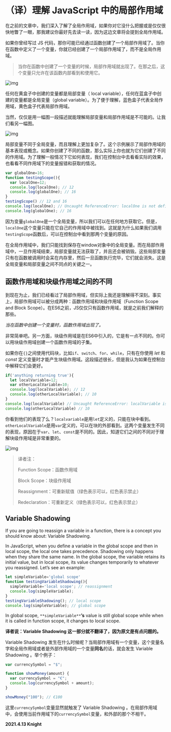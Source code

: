 # （译）理解 JavaScript 中的局部作用域

在之前的文章中，我们深入了解了全局作用域，如果你对它没什么把握或是仅仅很快地瞥了一眼，那我建议你最好先去读一读，因为这边文章将会提到全局作用域。

如果你曾经写过 JS 代码，那你可能已经通过函数创建了一个局部作用域了。当你在函数中定义了一个变量，你就已经创建了一个局部作用域了，而不是全局作用域。

> 当你在函数中创建了一个变量的时候，局部作用域就出现了。在那之后，这个变量只允许在该函数内部看到和使用它。

![img](https://miro.medium.com/max/899/1*6kTeSUP0V2UIgOmavp-TDg.png)

任何在黄盒子中创建的变量都是局部变量（ local variable），任何在蓝盒子中创建的变量都是全局变量（global variable）。为了便于理解，蓝色盒子代表全局作用域，黄色盒子代表局部作用域。

当然，仅仅是用一幅图一段描述就能理解局部变量和局部作用域是不可能的。让我们看另一幅图。

![img](https://miro.medium.com/max/708/1*NydrUTYskUaM1y8HQVenNw.png)

局部变量不同于全局变量，而且理解上更加复杂了。这个示例展示了局部作用域的基本表现或概念。如果你创建了不同的函数，那么实际上你也就为它们创建了不同的作用域。为了理解一般情况下它如何表现，我们在控制台中去看看实际的效果，也看看不同作用域下的变量报错和获取的情况。

```javascript
var globalOne=16;
function testingScope(){
  var localOne=12;
  console.log(localOne); // 12
  console.log(globalOne); // 16
}
testingScope() // 12 and 16
console.log(localOne); // Uncaught ReferenceError: localOne is not defined
console.log(globalOne); // 16
```

因为变量```globalOne```是一个全局变量，所以我们可以在任何地方获取它。但是，```localOne```这个变量只能在它自己的作用域中被找到。这就是为什么如果我们调用```testingScope```函数后，可以在控制台中看到那两个变量的原因。

在全局作用域中，我们只能找到保存在window对象中的全局变量。而在局部作用域中，一旦作用域结束，局部变量就无法获取了，并且还会被销毁。这些局部变量只有在函数被调用时会呆在内存里，然后一旦函数执行完毕，它们就会消失。这是全局变量和局部变量之间不同点的关键之一。

## 函数作用域和块级作用域之间的不同

到现在为止，我们已经看过了局部作用域，但实际上我还是理解得不深刻。事实上，局部作用域可以被分成两种：函数作用域和块级作用域（Function Scope and Block Scope）。在ES6之前，JS仅仅只有函数作用域，就是之前我们解释的那些。

*当在函数中创建一个变量时，函数作用域出现了。*

非常简单吧。另一方面，块级作用域是在ES6中引入的，它是有一点不同的。你可以用块级作用域创建一个函数作用域的子集。

如果你在```{}```之间使用代码块，比如```if```、```switch```、```for```、```while```，只有在你使用 *let* 和 *const* 定义变量时才能产生块级作用域。这段描述很长，但是我认为如果在控制台中解释它们会更好。

```javascript
if('anything returning true'){
  let localVariable=12;
  var otherLocalVariable=10;
  console.log(localVariable); // 12
  console.log(otherLocalVariable); // 10
}
console.log(localVariable) // Uncaught ReferenceError: localVariable is not defined
console.log(otherLocalVariable) // 10
```

你看到他们的表现了么？```localvariable```是用```let```定义的，只能在块中看到。```otherLocalVariable```是用```var```定义的，可以在块的外部看到。这两个变量发生不同的表现，原因在于```var```、```let```、```const```是不同的。因此，知道它们之间的不同对于理解块级作用域是非常重要的。

![img](https://miro.medium.com/max/845/1*ILpUdflpCK38UTesUHphxg.png)

> 译者注：
>
> Function Scope：函数作用域
>
> Block Scope：块级作用域
>
> Reassignment：可重新赋值（绿色表示可以，红色表示禁止）
>
> Redeclaration：可重新定义（绿色表示可以，红色表示禁止）

##  **Variable Shadowing**

If you are going to reassign a variable in a function, there is a concept you should know about: Variable Shadowing.

In JavaScript, when you define a variable in the global scope and then in local scope, the local one takes precedence. Shadowing only happens when they share the same name. In the global scope, the variable retains its initial value, but in local scope, its value changes temporarily to whatever you reassigned. Let’s see an example:

```javascript
let simpleVariable='global scope'
function testingVariableShadowing(){
  simpleVariable='local scope'; // reassignment
  console.log(simpleVariable);
}
testingVariableShadowing(); // local scope
console.log(simpleVariable); // global scope
```

In global scope, `**simpleVariable**`**’s** value is still global scope while when it is called in function scope, it changes to local scope.



**译者说：Variable Shadowing 这一部分就不翻译了，因为原文是有点问题的。**

Variable Shadowing 发生在什么时候呢？当局部作用域有一个变量，这个变量名字和全局作用域或者是外部作用域的一个变量**同名**的话，就会发生 Variable Shadowing 。举个例子：

```javascript
var currencySymbol = "$";

function showMoney(amount) {
  var currencySymbol = "€";
  console.log(currencySymbol + amount);
}

showMoney("100"); // €100
```

这里```currencySymbol```变量显然就触发了 Variable Shadowing 。在局部作用域中，会使用当前作用域下的```currencySymbol```变量，和外部的那个不相干。

**2021.4.13 Knight**